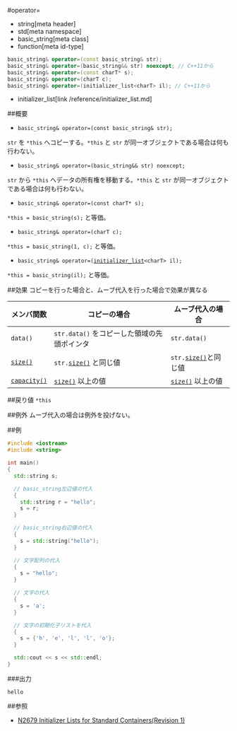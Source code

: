 #operator=
* string[meta header]
* std[meta namespace]
* basic_string[meta class]
* function[meta id-type]

```cpp
basic_string& operator=(const basic_string& str);
basic_string& operator=(basic_string&& str) noexcept; // C++11から
basic_string& operator=(const charT* s);
basic_string& operator=(charT c);
basic_string& operator=(initializer_list<charT> il); // C++11から
```
* initializer_list[link /reference/initializer_list.md]

##概要
- `basic_string& operator=(const basic_string& str);`

`str` を `*this` へコピーする。`*this` と `str` が同一オブジェクトである場合は何も行わない。

- `basic_string& operator=(basic_string&& str) noexcept;`

`str` から `*this` へデータの所有権を移動する。`*this` と `str` が同一オブジェクトである場合は何も行わない。

- `basic_string& operator=(const charT* s);`

`*this = basic_string(s);` と等価。

- `basic_string& operator=(charT c);`

`*this = basic_string(1, c);` と等価。

- `basic_string& operator=(`[`initializer_list`](/reference/initializer_list.md)`<charT> il);`

`*this = basic_string(il);` と等価。


##効果
コピーを行った場合と、ムーブ代入を行った場合で効果が異なる

| メンバ関数                    | コピーの場合                                | ムーブ代入の場合  |
|-------------------------------|---------------------------------------------|------------------------------|
| `data()`                      | `str.data()` をコピーした領域の先頭ポインタ | `str.data()` |
| [`size()`](./size.md)         | `str.`[`size()`](./size.md) と同じ値        | `str.`[`size()`](./size.md)と同じ値 |
| [`capacity()`](./capacity.md) | [`size()`](./size.md) 以上の値              | [`size()`](./size.md) 以上の値 |


##戻り値
`*this`


##例外
ムーブ代入の場合は例外を投げない。


##例
```cpp
#include <iostream>
#include <string>

int main()
{
  std::string s;

  // basic_string左辺値の代入
  {
    std::string r = "hello";
    s = r;
  }

  // basic_string右辺値の代入
  {
    s = std::string("hello");
  }

  // 文字配列の代入
  {
    s = "hello";
  }

  // 文字の代入
  {
    s = 'a';
  }

  // 文字の初期化子リストを代入
  {
    s = {'h', 'e', 'l', 'l', 'o'};
  }

  std::cout << s << std::endl;
}
```

###出力
```
hello
```

##参照
- [N2679 Initializer Lists for Standard Containers(Revision 1)](http://www.open-std.org/jtc1/sc22/wg21/docs/papers/2008/n2679.pdf)
